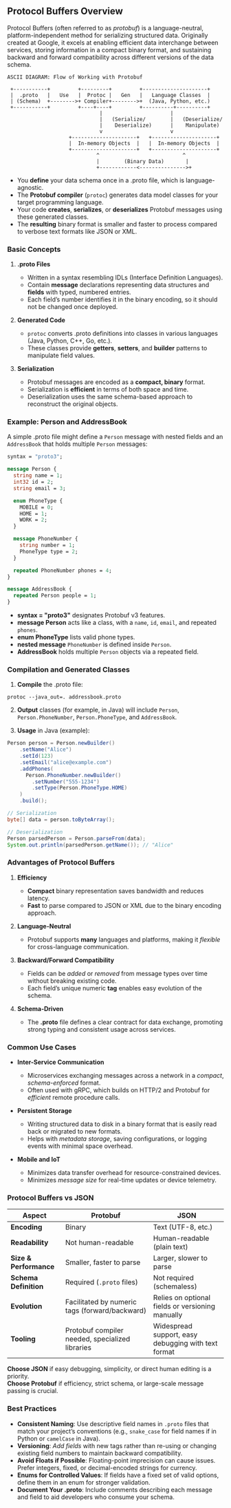 ## Protocol Buffers Overview

Protocol Buffers (often referred to as *protobuf*) is a language-neutral, platform-independent method for serializing structured data. Originally created at Google, it excels at enabling efficient data interchange between services, storing information in a compact binary format, and sustaining backward and forward compatibility across different versions of the data schema.

```
ASCII DIAGRAM: Flow of Working with Protobuf

 +-----------+         +---------+         +---------------------+ 
 |  .proto   |   Use   |  Protoc |   Gen   |   Language Classes  |
 | (Schema)  +-------->+ Compiler+-------->+  (Java, Python, etc.)
 +-----------+         +----+----+         +----------+----------+
                              |                      |
                              |   (Serialize/        |   (Deserialize/
                              |    Deserialize)      |    Manipulate)
                              v                      v
                    +---------------------+   +---------------------+
                    |  In-memory Objects  |   |  In-memory Objects  |
                    +---------------------+   +---------------------+
                             ^                           ^
                             |        (Binary Data)       |
                             +------------<--------------->+
```

- You **define** your data schema once in a .proto file, which is language-agnostic.  
- The **Protobuf compiler** (`protoc`) generates data model classes for your target programming language.  
- Your code **creates**, **serializes**, or **deserializes** Protobuf messages using these generated classes.  
- The **resulting** binary format is smaller and faster to process compared to verbose text formats like JSON or XML.

### Basic Concepts

1. **.proto Files**  
   - Written in a syntax resembling IDLs (Interface Definition Languages).  
   - Contain **message** declarations representing data structures and **fields** with typed, numbered entries.  
   - Each field’s number identifies it in the binary encoding, so it should not be changed once deployed.

2. **Generated Code**  
   - `protoc` converts .proto definitions into classes in various languages (Java, Python, C++, Go, etc.).  
   - These classes provide **getters**, **setters**, and **builder** patterns to manipulate field values.

3. **Serialization**  
   - Protobuf messages are encoded as a **compact, binary** format.  
   - Serialization is **efficient** in terms of both space and time.  
   - Deserialization uses the same schema-based approach to reconstruct the original objects.

### Example: Person and AddressBook

A simple .proto file might define a `Person` message with nested fields and an `AddressBook` that holds multiple `Person` messages:

```protobuf
syntax = "proto3";

message Person {
  string name = 1;
  int32 id = 2;
  string email = 3;

  enum PhoneType {
    MOBILE = 0;
    HOME = 1;
    WORK = 2;
  }

  message PhoneNumber {
    string number = 1;
    PhoneType type = 2;
  }

  repeated PhoneNumber phones = 4;
}

message AddressBook {
  repeated Person people = 1;
}
```

- **syntax = "proto3"** designates Protobuf v3 features.  
- **message Person** acts like a class, with a `name`, `id`, `email`, and repeated `phones`.  
- **enum PhoneType** lists valid phone types.  
- **nested message** `PhoneNumber` is defined inside `Person`.  
- **AddressBook** holds multiple `Person` objects via a repeated field.

### Compilation and Generated Classes

1. **Compile** the .proto file:

```shell
protoc --java_out=. addressbook.proto
```

2. **Output** classes (for example, in Java) will include `Person`, `Person.PhoneNumber`, `Person.PhoneType`, and `AddressBook`.

3. **Usage** in Java (example):

```java
Person person = Person.newBuilder()
    .setName("Alice")
    .setId(123)
    .setEmail("alice@example.com")
    .addPhones(
      Person.PhoneNumber.newBuilder()
        .setNumber("555-1234")
        .setType(Person.PhoneType.HOME)
    )
    .build();

// Serialization
byte[] data = person.toByteArray();

// Deserialization
Person parsedPerson = Person.parseFrom(data);
System.out.println(parsedPerson.getName()); // "Alice"
```

### Advantages of Protocol Buffers

1. **Efficiency**  
   - **Compact** binary representation saves bandwidth and reduces latency.  
   - **Fast** to parse compared to JSON or XML due to the binary encoding approach.

2. **Language-Neutral**  
   - Protobuf supports **many** languages and platforms, making it *flexible* for cross-language communication.

3. **Backward/Forward Compatibility**  
   - Fields can be *added* or *removed* from message types over time without breaking existing code.  
   - Each field’s unique numeric **tag** enables easy evolution of the schema.

4. **Schema-Driven**  
   - The **.proto** file defines a clear contract for data exchange, promoting strong typing and consistent usage across services.

### Common Use Cases

- **Inter-Service Communication**  
  - Microservices exchanging messages across a network in a *compact*, *schema-enforced* format.  
  - Often used with gRPC, which builds on HTTP/2 and Protobuf for *efficient* remote procedure calls.

- **Persistent Storage**  
  - Writing structured data to disk in a binary format that is easily read back or migrated to new formats.  
  - Helps with *metadata storage*, saving configurations, or logging events with minimal space overhead.

- **Mobile and IoT**  
  - Minimizes data transfer overhead for resource-constrained devices.  
  - Minimizes *message size* for real-time updates or device telemetry.

### Protocol Buffers vs JSON

| **Aspect**               | **Protobuf**                                     | **JSON**                                             |
|--------------------------|--------------------------------------------------|------------------------------------------------------|
| **Encoding**             | Binary                                          | Text (UTF-8, etc.)                                  |
| **Readability**          | Not human-readable                               | Human-readable (plain text)                         |
| **Size & Performance**   | Smaller, faster to parse                        | Larger, slower to parse                             |
| **Schema Definition**    | Required (`.proto` files)                       | Not required (schemaless)                           |
| **Evolution**            | Facilitated by numeric tags (forward/backward)  | Relies on optional fields or versioning manually    |
| **Tooling**              | Protobuf compiler needed, specialized libraries | Widespread support, easy debugging with text format |

**Choose JSON** if easy debugging, simplicity, or direct human editing is a priority.  
**Choose Protobuf** if efficiency, strict schema, or large-scale message passing is crucial.

### Best Practices

- **Consistent Naming**: Use descriptive field names in `.proto` files that match your project’s conventions (e.g., `snake_case` for field names if in Python or `camelCase` in Java).  
- **Versioning**: *Add fields* with new tags rather than re-using or changing existing field numbers to maintain backward compatibility.  
- **Avoid Floats if Possible**: Floating-point imprecision can cause issues. Prefer integers, fixed, or decimal-encoded strings for currency.  
- **Enums for Controlled Values**: If fields have a fixed set of valid options, define them in an enum for stronger validation.  
- **Document Your .proto**: Include comments describing each message and field to aid developers who consume your schema.  
